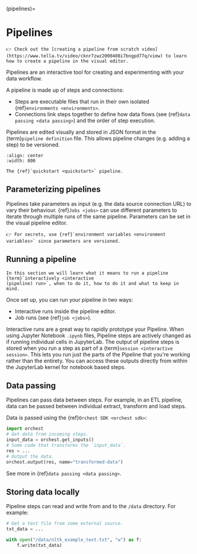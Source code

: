 (pipelines)=

# Pipelines

```{tip}
👉 Check out the [creating a pipeline from scratch video](https://www.tella.tv/video/cknr7zwz2000408i7bngpd77q/view) to learn how to create a pipeline in the visual editor.
```

Pipelines are an interactive tool for creating and experimenting with your data workflow.

A pipeline is made up of steps and connections:

- Steps are executable files that run in their own isolated {ref}`environments <environments>`.
- Connections link steps together to define how data flows (see {ref}`data passing <data passing>`)
  and the order of step execution.

Pipelines are edited visually and stored in JSON format in the {term}`pipeline definition`
file. This allows pipeline changes (e.g. adding a step) to be versioned.

```{figure} ../img/quickstart/final-pipeline.png
:align: center
:width: 800

The {ref}`quickstart <quickstart>` pipeline.
```

## Parameterizing pipelines

Pipelines take parameters as input (e.g. the data source connection URL) to vary their behaviour.
{ref}`Jobs <jobs>` can use different parameters to iterate through multiple runs of the same
pipeline. Parameters can be set in the visual pipeline editor.

```{tip}
👉 For secrets, use {ref}`environment variables <environment variables>` since parameters are versioned.
```

## Running a pipeline

```{note}
In this section we will learn what it means to run a pipeline {term}`interactively <interactive
(pipeline) run>`, when to do it, how to do it and what to keep in mind.
```

Once set up, you can run your pipeline in two ways:

- Interactive runs inside the pipeline editor.
- Job runs (see {ref}`job <jobs>`).

Interactive runs are a great way to rapidly prototype your Pipeline. When using Jupyter Notebook
`.ipynb` files, Pipeline steps are actively changed as if running individual cells in JupyterLab.
The output of pipeline steps is stored when you run a step as part of a {term}`session <interactive session>`.
This lets you run just the parts of the Pipeline that you're working rather than the entirety.
You can access these outputs directly from within the JupyterLab kernel for notebook based steps.

## Data passing

Pipelines can pass data between steps. For example, in an ETL pipeline, data can be passed between
individual extract, transform and load steps.

Data is passed using the {ref}`Orchest SDK <orchest sdk>`:

```python
import orchest
# Get data from incoming steps.
input_data = orchest.get_inputs()
# Some code that transforms the `input_data`.
res = ...
# Output the data.
orchest.output(res, name="transformed-data")
```

See more in {ref}`data passing <data passing>`.

## Storing data locally

Pipeline steps can read and write from and to the `/data` directory. For example:

```python
# Get a text file from some external source.
txt_data = ...

with open("/data/nltk_example_text.txt", "w") as f:
    f.write(txt_data)
```
